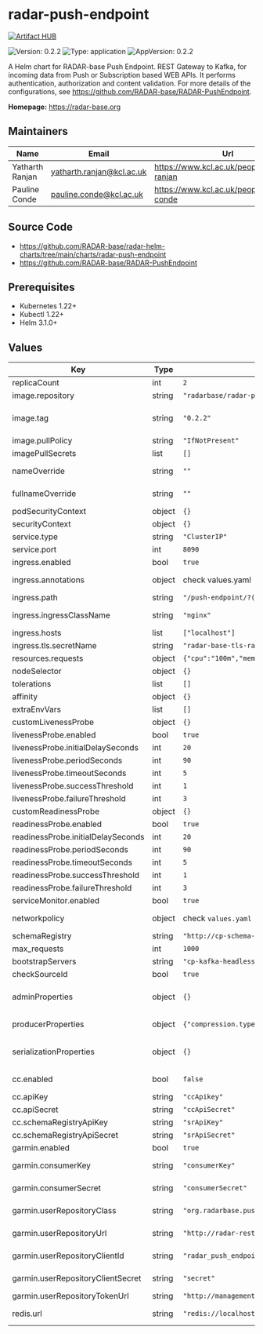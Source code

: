 

# radar-push-endpoint
[![Artifact HUB](https://img.shields.io/endpoint?url=https://artifacthub.io/badge/repository/radar-push-endpoint)](https://artifacthub.io/packages/helm/radar-base/radar-push-endpoint)

![Version: 0.2.2](https://img.shields.io/badge/Version-0.2.2-informational?style=flat-square) ![Type: application](https://img.shields.io/badge/Type-application-informational?style=flat-square) ![AppVersion: 0.2.2](https://img.shields.io/badge/AppVersion-0.2.2-informational?style=flat-square)

A Helm chart for RADAR-base Push Endpoint. REST Gateway to Kafka, for incoming data from Push or Subscription based WEB APIs. It performs authentication, authorization and content validation. For more details of the configurations, see https://github.com/RADAR-base/RADAR-PushEndpoint.

**Homepage:** <https://radar-base.org>

## Maintainers

| Name | Email | Url |
| ---- | ------ | --- |
| Yatharth Ranjan | <yatharth.ranjan@kcl.ac.uk> | <https://www.kcl.ac.uk/people/yatharth-ranjan> |
| Pauline Conde | <pauline.conde@kcl.ac.uk> | <https://www.kcl.ac.uk/people/pauline-conde> |

## Source Code

* <https://github.com/RADAR-base/radar-helm-charts/tree/main/charts/radar-push-endpoint>
* <https://github.com/RADAR-base/RADAR-PushEndpoint>

## Prerequisites
* Kubernetes 1.22+
* Kubectl 1.22+
* Helm 3.1.0+

## Values

| Key | Type | Default | Description |
|-----|------|---------|-------------|
| replicaCount | int | `2` | Number of radar-push-endpoint replicas to deploy |
| image.repository | string | `"radarbase/radar-push-endpoint"` | radar-push-endpoint image repository |
| image.tag | string | `"0.2.2"` | radar-push-endpoint image tag (immutable tags are recommended) Overrides the image tag whose default is the chart appVersion. |
| image.pullPolicy | string | `"IfNotPresent"` | radar-push-endpoint image pull policy |
| imagePullSecrets | list | `[]` | Docker registry secret names as an array |
| nameOverride | string | `""` | String to partially override radar-push-endpoint.fullname template with a string (will prepend the release name) |
| fullnameOverride | string | `""` | String to fully override radar-push-endpoint.fullname template with a string |
| podSecurityContext | object | `{}` | Configure radar-push-endpoint pods' Security Context |
| securityContext | object | `{}` | Configure radar-push-endpoint containers' Security Context |
| service.type | string | `"ClusterIP"` | Kubernetes Service type |
| service.port | int | `8090` | radar-push-endpoint port |
| ingress.enabled | bool | `true` | Enable ingress controller resource |
| ingress.annotations | object | check values.yaml | Annotations that define default ingress class, certificate issuer and deny access to sensitive URLs |
| ingress.path | string | `"/push-endpoint/?(.*)"` | Path within the url structure |
| ingress.ingressClassName | string | `"nginx"` | IngressClass that will be be used to implement the Ingress (Kubernetes 1.18+) |
| ingress.hosts | list | `["localhost"]` | Hosts to accept requests from |
| ingress.tls.secretName | string | `"radar-base-tls-radar-push-endpoint"` | Name of the secret that contains TLS certificates |
| resources.requests | object | `{"cpu":"100m","memory":"128Mi"}` | CPU/Memory resource requests |
| nodeSelector | object | `{}` | Node labels for pod assignment |
| tolerations | list | `[]` | Toleration labels for pod assignment |
| affinity | object | `{}` | Affinity labels for pod assignment |
| extraEnvVars | list | `[]` | Extra environment variables |
| customLivenessProbe | object | `{}` | Custom livenessProbe that overrides the default one |
| livenessProbe.enabled | bool | `true` | Enable livenessProbe |
| livenessProbe.initialDelaySeconds | int | `20` | Initial delay seconds for livenessProbe |
| livenessProbe.periodSeconds | int | `90` | Period seconds for livenessProbe |
| livenessProbe.timeoutSeconds | int | `5` | Timeout seconds for livenessProbe |
| livenessProbe.successThreshold | int | `1` | Success threshold for livenessProbe |
| livenessProbe.failureThreshold | int | `3` | Failure threshold for livenessProbe |
| customReadinessProbe | object | `{}` | Custom readinessProbe that overrides the default one |
| readinessProbe.enabled | bool | `true` | Enable readinessProbe |
| readinessProbe.initialDelaySeconds | int | `20` | Initial delay seconds for readinessProbe |
| readinessProbe.periodSeconds | int | `90` | Period seconds for readinessProbe |
| readinessProbe.timeoutSeconds | int | `5` | Timeout seconds for readinessProbe |
| readinessProbe.successThreshold | int | `1` | Success threshold for readinessProbe |
| readinessProbe.failureThreshold | int | `3` | Failure threshold for readinessProbe |
| serviceMonitor.enabled | bool | `true` | Enable metrics to be collected via Prometheus-operator |
| networkpolicy | object | check `values.yaml` | Network policy defines who can access this application and who this applications has access to |
| schemaRegistry | string | `"http://cp-schema-registry:8081"` | Schema Registry URL |
| max_requests | int | `1000` | Not used. To be confirmed |
| bootstrapServers | string | `"cp-kafka-headless:9092"` | Kafka broker URLs |
| checkSourceId | bool | `true` | set to true, if sources in access token should be validated |
| adminProperties | object | `{}` | Additional Kafka Admin Client settings as key value pairs. Read from https://kafka.apache.org/documentation/#adminclientconfigs. |
| producerProperties | object | `{"compression.type":"lz4"}` | Kafka producer properties as key value pairs. Read from https://kafka.apache.org/documentation/#producerconfigs. |
| serializationProperties | object | `{}` | Additional Kafka serialization settings, used in KafkaAvroSerializer. Read from [io.confluent.kafka.serializers.AbstractKafkaSchemaSerDeConfig]. |
| cc.enabled | bool | `false` | set to true, if requests should be forwarded to Confluent Cloud based brokers. |
| cc.apiKey | string | `"ccApikey"` | Confluent Cloud cluster API key |
| cc.apiSecret | string | `"ccApiSecret"` | Confluent Cloud cluster API secret |
| cc.schemaRegistryApiKey | string | `"srApiKey"` | Confluent Cloud schema registry API key |
| cc.schemaRegistryApiSecret | string | `"srApiSecret"` | Confluent Cloud schema registry API secret |
| garmin.enabled | bool | `true` | Whether to enable Garmin endpoints |
| garmin.consumerKey | string | `"consumerKey"` | Consumer key for you application in Garmin Health API developer portal |
| garmin.consumerSecret | string | `"consumerSecret"` | Consumer secret for you application in Garmin Health API developer portal |
| garmin.userRepositoryClass | string | `"org.radarbase.push.integration.garmin.user.GarminServiceUserRepository"` | The user repository to use for getting list of users and their authorization information |
| garmin.userRepositoryUrl | string | `"http://radar-rest-sources-backend:8080/rest-sources/backend"` | The base url of the user repository if the repository is http(s) based. |
| garmin.userRepositoryClientId | string | `"radar_push_endpoint"` | The client ID to access the user repository if the repository requires authorization |
| garmin.userRepositoryClientSecret | string | `"secret"` | The client secret to access the user repository if the repository requires authorization |
| garmin.userRepositoryTokenUrl | string | `"http://management-portal:8080/managementportal/oauth/token/"` |  |
| redis.url | string | `"redis://localhost:6379"` | The redis server URL. Redis is used to keep track of garmin backfill progress and any other key value properties. |
